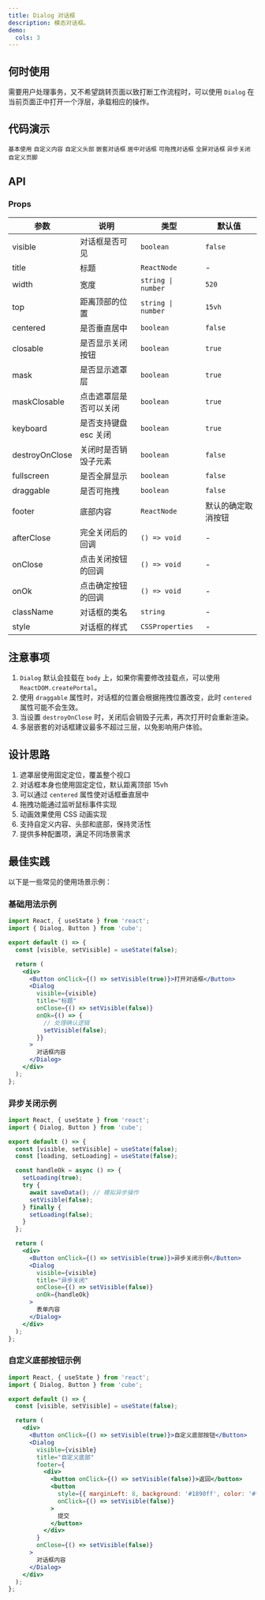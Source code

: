 ```yaml
---
title: Dialog 对话框
description: 模态对话框。
demo:
  cols: 3
---
```


## 何时使用

需要用户处理事务，又不希望跳转页面以致打断工作流程时，可以使用 `Dialog` 在当前页面正中打开一个浮层，承载相应的操作。

## 代码演示

<code src="./demos/demo1.tsx" description="最简单的对话框。">基本使用</code>
<code src="./demos/demo2.tsx" description="可以在对话框内放置任何内容。">自定义内容</code>
<code src="./demos/demo3.tsx" description="可以自定义标题内容。">自定义头部</code>
<code src="./demos/demo4.tsx" description="支持多层对话框嵌套。">嵌套对话框</code>
<code src="./demos/demo5.tsx" description="设置 `centered` 可以让对话框垂直居中。">居中对话框</code>
<code src="./demos/demo6.tsx" description="设置 `draggable` 可以拖拽对话框。">可拖拽对话框</code>
<code src="./demos/demo7.tsx" description="设置 `fullscreen` 可以全屏显示对话框。">全屏对话框</code>
<code src="./demos/demo8.tsx" description="在关闭前执行异步操作。">异步关闭</code>
<code src="./demos/demo9.tsx" description="自定义页脚按钮。">自定义页脚</code>

## API

### Props

| 参数 | 说明 | 类型 | 默认值 |
| --- | --- | --- | --- |
| visible | 对话框是否可见 | `boolean` | `false` |
| title | 标题 | `ReactNode` | - |
| width | 宽度 | `string \| number` | `520` |
| top | 距离顶部的位置 | `string \| number` | `15vh` |
| centered | 是否垂直居中 | `boolean` | `false` |
| closable | 是否显示关闭按钮 | `boolean` | `true` |
| mask | 是否显示遮罩层 | `boolean` | `true` |
| maskClosable | 点击遮罩层是否可以关闭 | `boolean` | `true` |
| keyboard | 是否支持键盘 esc 关闭 | `boolean` | `true` |
| destroyOnClose | 关闭时是否销毁子元素 | `boolean` | `false` |
| fullscreen | 是否全屏显示 | `boolean` | `false` |
| draggable | 是否可拖拽 | `boolean` | `false` |
| footer | 底部内容 | `ReactNode` | 默认的确定取消按钮 |
| afterClose | 完全关闭后的回调 | `() => void` | - |
| onClose | 点击关闭按钮的回调 | `() => void` | - |
| onOk | 点击确定按钮的回调 | `() => void` | - |
| className | 对话框的类名 | `string` | - |
| style | 对话框的样式 | `CSSProperties` | - |

## 注意事项

1. `Dialog` 默认会挂载在 `body` 上，如果你需要修改挂载点，可以使用 `ReactDOM.createPortal`。
2. 使用 `draggable` 属性时，对话框的位置会根据拖拽位置改变，此时 `centered` 属性可能不会生效。
3. 当设置 `destroyOnClose` 时，关闭后会销毁子元素，再次打开时会重新渲染。
4. 多层嵌套的对话框建议最多不超过三层，以免影响用户体验。

## 设计思路

1. 遮罩层使用固定定位，覆盖整个视口
2. 对话框本身也使用固定定位，默认距离顶部 15vh
3. 可以通过 `centered` 属性使对话框垂直居中
4. 拖拽功能通过监听鼠标事件实现
5. 动画效果使用 CSS 动画实现
6. 支持自定义内容、头部和底部，保持灵活性
7. 提供多种配置项，满足不同场景需求

## 最佳实践

以下是一些常见的使用场景示例：

### 基础用法示例

```jsx
import React, { useState } from 'react';
import { Dialog, Button } from 'cube';

export default () => {
  const [visible, setVisible] = useState(false);

  return (
    <div>
      <Button onClick={() => setVisible(true)}>打开对话框</Button>
      <Dialog
        visible={visible}
        title="标题"
        onClose={() => setVisible(false)}
        onOk={() => {
          // 处理确认逻辑
          setVisible(false);
        }}
      >
        对话框内容
      </Dialog>
    </div>
  );
};
```

### 异步关闭示例

```jsx
import React, { useState } from 'react';
import { Dialog, Button } from 'cube';

export default () => {
  const [visible, setVisible] = useState(false);
  const [loading, setLoading] = useState(false);

  const handleOk = async () => {
    setLoading(true);
    try {
      await saveData(); // 模拟异步操作
      setVisible(false);
    } finally {
      setLoading(false);
    }
  };

  return (
    <div>
      <Button onClick={() => setVisible(true)}>异步关闭示例</Button>
      <Dialog
        visible={visible}
        title="异步关闭"
        onClose={() => setVisible(false)}
        onOk={handleOk}
      >
        表单内容
      </Dialog>
    </div>
  );
};
```

### 自定义底部按钮示例

```jsx
import React, { useState } from 'react';
import { Dialog, Button } from 'cube';

export default () => {
  const [visible, setVisible] = useState(false);

  return (
    <div>
      <Button onClick={() => setVisible(true)}>自定义底部按钮</Button>
      <Dialog
        visible={visible}
        title="自定义底部"
        footer={
          <div>
            <button onClick={() => setVisible(false)}>返回</button>
            <button 
              style={{ marginLeft: 8, background: '#1890ff', color: '#fff' }}
              onClick={() => setVisible(false)}
            >
              提交
            </button>
          </div>
        }
        onClose={() => setVisible(false)}
      >
        对话框内容
      </Dialog>
    </div>
  );
};
```

